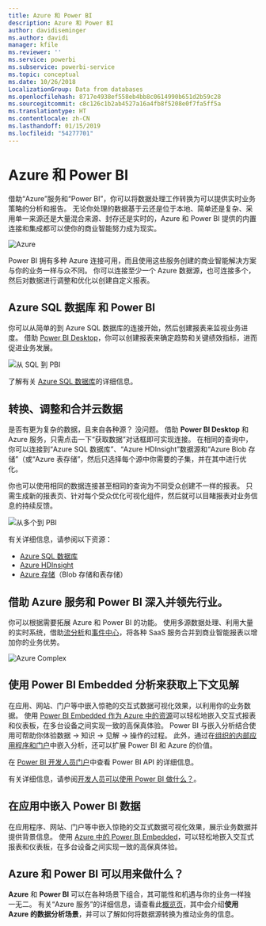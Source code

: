 ```yaml
---
title: Azure 和 Power BI
description: Azure 和 Power BI
author: davidiseminger
ms.author: davidi
manager: kfile
ms.reviewer: ''
ms.service: powerbi
ms.subservice: powerbi-service
ms.topic: conceptual
ms.date: 10/26/2018
LocalizationGroup: Data from databases
ms.openlocfilehash: 8717e4938ef558eb4bb8c0614990b651d2b59c28
ms.sourcegitcommit: c8c126c1b2ab4527a16a4fb8f5208e0f7fa5ff5a
ms.translationtype: HT
ms.contentlocale: zh-CN
ms.lasthandoff: 01/15/2019
ms.locfileid: "54277701"
---
```

# <a name="azure-and-power-bi"></a>Azure 和 Power BI

借助“Azure”服务和“Power BI”，你可以将数据处理工作转换为可以提供实时业务策略的分析和报告。 无论你处理的数据基于云还是位于本地、简单还是复杂、采用单一来源还是大量混合来源、封存还是实时的，Azure 和 Power BI 提供的内置连接和集成都可以使你的商业智能努力成为现实。

![Azure](media/service-azure-and-power-bi/azure_1.png)

Power BI 拥有多种 Azure 连接可用，而且使用这些服务创建的商业智能解决方案与你的业务一样与众不同。 你可以连接至少一个 Azure 数据源，也可连接多个，然后对数据进行调整和优化以创建自定义报表。

## <a name="azure-sql-database-and-power-bi"></a>Azure SQL 数据库 和 Power BI

你可以从简单的到 Azure SQL 数据库的连接开始，然后创建报表来监视业务进度。 借助 [Power BI Desktop](desktop-getting-started.md)，你可以创建报表来确定趋势和关键绩效指标，进而促进业务发展。

![从 SQL 到 PBI](media/service-azure-and-power-bi/azure_2_sqltopbi.png)

了解有关 [Azure SQL 数据库](http://azure.microsoft.com/services/sql-database/)的详细信息。

## <a name="transform-shape-and-merge-your-cloud-data"></a>转换、调整和合并云数据

是否有更为复杂的数据，且来自各种源？ 没问题。 借助 **Power BI Desktop** 和 Azure 服务，只需点击一下“获取数据”对话框即可实现连接。 在相同的查询中，你可以连接到“Azure SQL 数据库”、“Azure HDInsight”数据源和“Azure Blob 存储”（或“Azure 表存储”，然后只选择每个源中你需要的子集，并在其中进行优化。

你也可以使用相同的数据连接甚至相同的查询为不同受众创建不一样的报表。 只需生成新的报表页、针对每个受众优化可视化组件，然后就可以目睹报表对业务信息的持续反馈。

![从多个到 PBI](media/service-azure-and-power-bi/azure_3_multipletopbi.png)

有关详细信息，请参阅以下资源：

* [Azure SQL 数据库](http://azure.microsoft.com/services/sql-database/)
* [Azure HDInsight](http://azure.microsoft.com/services/hdinsight/)
* [Azure 存储](http://azure.microsoft.com/services/storage/)（Blob 存储和表存储）

## <a name="get-complex-and-ahead-using-azure-services-and-power-bi"></a>借助 Azure 服务和 Power BI 深入并领先行业。

你可以根据需要拓展 Azure 和 Power BI 的功能。 使用多源数据处理、利用大量的实时系统，借助[流分析](http://azure.microsoft.com/services/stream-analytics/)和[事件中心](http://azure.microsoft.com/services/event-hubs/)，将各种 SaaS 服务合并到商业智能报表以增加你的业务优势。

![Azure Complex](media/service-azure-and-power-bi/azure_4_complex.png)

## <a name="context-insights-with-power-bi-embedded-analytics"></a>使用 Power BI Embedded 分析来获取上下文见解

在应用、网站、门户等中嵌入惊艳的交互式数据可视化效果，以利用你的业务数据。 使用 [Power BI Embedded 作为 Azure 中的资源](https://azure.microsoft.com/services/power-bi-embedded/)可以轻松地嵌入交互式报表和仪表板，在多台设备之间实现一致的高保真体验。  Power BI 与嵌入分析结合使用可帮助你体验数据 -> 知识 -> 见解 -> 操作的过程。  此外，通过在[组织的内部应用程序和门户](https://powerbi.microsoft.com/en-us/developers/embedded-analytics/organization/)中嵌入分析，还可以扩展 Power BI 和 Azure 的价值。

在 [Power BI 开发人员门户](http://dev.powerbi.com)中查看 Power BI API 的详细信息。

有关详细信息，请参阅[开发人员可以使用 Power BI 做什么？](developer/what-can-you-do.md)。

## <a name="embed-your-power-bi-data-within-your-app"></a>在应用中嵌入 Power BI 数据

在应用程序、网站、门户等中嵌入惊艳的交互式数据可视化效果，展示业务数据并提供背景信息。 使用 [Azure 中的 Power BI Embedded](https://azure.microsoft.com/services/power-bi-embedded/)，可以轻松地嵌入交互式报表和仪表板，在多台设备之间实现一致的高保真体验。

## <a name="what-could-you-do-with-azure-and-power-bi"></a>Azure 和 Power BI 可以用来做什么？

**Azure** 和 **Power BI** 可以在各种场景下组合，其可能性和机遇与你的业务一样独一无二。 有关“Azure 服务”的详细信息，请查看此[概览页](https://docs.microsoft.com/azure/machine-learning/team-data-science-process/plan-your-environment)，其中会介绍**使用 Azure 的数据分析场景**，并可以了解如何将数据源转换为推动业务的信息。